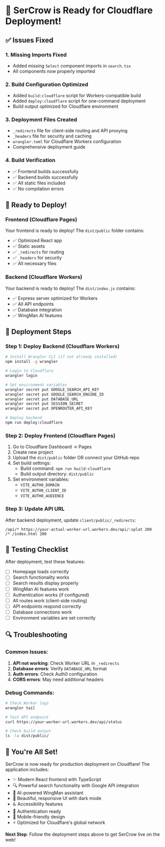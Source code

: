 # 🚀 SerCrow is Ready for Cloudflare Deployment!

## ✅ Issues Fixed

### 1. **Missing Imports Fixed**
- Added missing `Select` component imports in `search.tsx`
- All components now properly imported

### 2. **Build Configuration Optimized**
- Added `build:cloudflare` script for Workers-compatible build
- Added `deploy:cloudflare` script for one-command deployment
- Build output optimized for Cloudflare environment

### 3. **Deployment Files Created**
- `_redirects` file for client-side routing and API proxying
- `_headers` file for security and caching
- `wrangler.toml` for Cloudflare Workers configuration
- Comprehensive deployment guide

### 4. **Build Verification**
- ✅ Frontend builds successfully
- ✅ Backend builds successfully  
- ✅ All static files included
- ✅ No compilation errors

## 🎯 Ready to Deploy!

### Frontend (Cloudflare Pages)
Your frontend is ready to deploy! The `dist/public` folder contains:
- ✅ Optimized React app
- ✅ Static assets
- ✅ `_redirects` for routing
- ✅ `_headers` for security
- ✅ All necessary files

### Backend (Cloudflare Workers)
Your backend is ready to deploy! The `dist/index.js` contains:
- ✅ Express server optimized for Workers
- ✅ All API endpoints
- ✅ Database integration
- ✅ WingMan AI features

## 🔧 Deployment Steps

### Step 1: Deploy Backend (Cloudflare Workers)
```bash
# Install Wrangler CLI (if not already installed)
npm install -g wrangler

# Login to Cloudflare
wrangler login

# Set environment variables
wrangler secret put GOOGLE_SEARCH_API_KEY
wrangler secret put GOOGLE_SEARCH_ENGINE_ID  
wrangler secret put DATABASE_URL
wrangler secret put SESSION_SECRET
wrangler secret put OPENROUTER_API_KEY

# Deploy backend
npm run deploy:cloudflare
```

### Step 2: Deploy Frontend (Cloudflare Pages)
1. Go to Cloudflare Dashboard → Pages
2. Create new project
3. Upload the `dist/public` folder OR connect your GitHub repo
4. Set build settings:
   - Build command: `npm run build:cloudflare`
   - Build output directory: `dist/public`
5. Set environment variables:
   - `VITE_AUTH0_DOMAIN`
   - `VITE_AUTH0_CLIENT_ID`
   - `VITE_AUTH0_AUDIENCE`

### Step 3: Update API URL
After backend deployment, update `client/public/_redirects`:
```
/api/* https://your-actual-worker-url.workers.dev/api/:splat 200
/* /index.html 200
```

## 🧪 Testing Checklist

After deployment, test these features:

- [ ] Homepage loads correctly
- [ ] Search functionality works
- [ ] Search results display properly
- [ ] WingMan AI features work
- [ ] Authentication works (if configured)
- [ ] All routes work (client-side routing)
- [ ] API endpoints respond correctly
- [ ] Database connections work
- [ ] Environment variables are set correctly

## 🔍 Troubleshooting

### Common Issues:
1. **API not working**: Check Worker URL in `_redirects`
2. **Database errors**: Verify `DATABASE_URL` format
3. **Auth errors**: Check Auth0 configuration
4. **CORS errors**: May need additional headers

### Debug Commands:
```bash
# Check Worker logs
wrangler tail

# Test API endpoint
curl https://your-worker-url.workers.dev/api/status

# Check build output
ls -la dist/public/
```

## 🎉 You're All Set!

SerCrow is now ready for production deployment on Cloudflare! The application includes:

- ✨ Modern React frontend with TypeScript
- 🔍 Powerful search functionality with Google API integration
- 🤖 AI-powered WingMan assistant
- 🎨 Beautiful, responsive UI with dark mode
- ♿ Accessibility features
- 🔐 Authentication ready
- 📱 Mobile-friendly design
- ⚡ Optimized for Cloudflare's global network

**Next Step**: Follow the deployment steps above to get SerCrow live on the web!